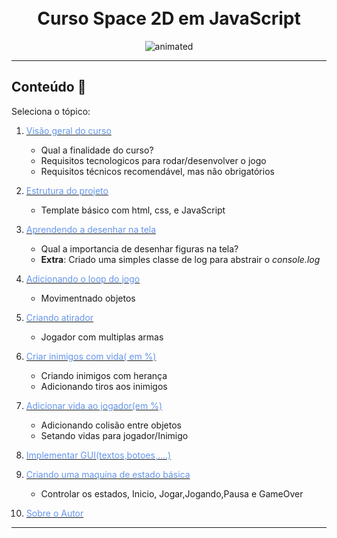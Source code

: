 
<h1 align="center">
  <br>Curso Space 2D em JavaScript
</h1>
 
 
<p align="center"  > 
  <img src="https://media.giphy.com/media/vFKqnCdLPNOKc/giphy.gif" alt="animated" />
</p>
   
---
##  Conteúdo 📄

Seleciona o tópico:

1.  [<span style="color:CornflowerBlue;">Visão geral do curso</span> ](part1/README.md)
    * Qual a finalidade do curso?
    * Requisitos tecnologicos para rodar/desenvolver o jogo
    * Requisitos técnicos recomendável, mas não obrigatórios
2.  [<span style="color:CornflowerBlue;">Estrutura do projeto</span>](part2/README.md)
    *   Template básico com html, css, e JavaScript 
3.  [<span style="color:CornflowerBlue;   ">Aprendendo a desenhar na tela</span>  ](part3/README.md)
    *  Qual a importancia de desenhar figuras na tela?
    *  <b>Extra</b>: Criado uma simples classe de log para abstrair o <i>console.log</i>

4.  [<span style="color:CornflowerBlue "> Adicionando o loop do jogo</span>](part4/README.md)
    *  Movimentnado objetos 
5.  [<span style="color:CornflowerBlue "> Criando atirador</span>](part5/README.md)
    * Jogador com multiplas armas
6.  [<span style="color:CornflowerBlue "> Criar inimigos com vida( em %)</span>](part6/README.md)
    * Criando inimigos com herança
    * Adicionando tiros aos inimigos
7.  [<span style="color:CornflowerBlue "> Adicionar vida ao jogador(em %)</span>](part7/README.md)
    * Adicionando colisão entre objetos
    * Setando vidas para jogador/Inimigo
8.  [<span style="color:CornflowerBlue "> Implementar GUI(textos,botoes,....)</span>](part8/README.md)
9.  [<span style="color:CornflowerBlue "> Criando uma maquina de estado básica</span>](part9/README.md)
    * Controlar os estados, Inicio, Jogar,Jogando,Pausa e GameOver 
10.  [<span style="color:CornflowerBlue;font-weight: ">Sobre o Autor</span> ](ABOUT.md)


---



